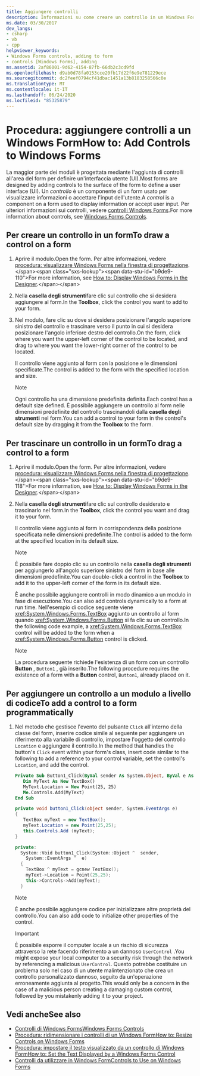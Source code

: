 ```yaml
---
title: Aggiungere controlli
description: Informazioni su come creare un controllo in un Windows Form. Un controllo è un componente di un modulo che è possibile usare per visualizzare informazioni o accettare l'input dell'utente.
ms.date: 03/30/2017
dev_langs:
- csharp
- vb
- cpp
helpviewer_keywords:
- Windows Forms controls, adding to form
- controls [Windows Forms], adding
ms.assetid: 2af86001-9d62-4154-87fb-66db2c3cd9fd
ms.openlocfilehash: d9ab0d78fa0153cce20fb17d22f6e9e781229ece
ms.sourcegitcommit: dc2feef0794cf41dbac1451a13b8183258566c0e
ms.translationtype: MT
ms.contentlocale: it-IT
ms.lasthandoff: 06/24/2020
ms.locfileid: "85325879"
---
```

# <a name="how-to-add-controls-to-windows-forms"></a><span data-ttu-id="b9de9-104">Procedura: aggiungere controlli a un Windows Form</span><span class="sxs-lookup"><span data-stu-id="b9de9-104">How to: Add Controls to Windows Forms</span></span>

<span data-ttu-id="b9de9-105">La maggior parte dei moduli è progettata mediante l'aggiunta di controlli all'area del form per definire un'interfaccia utente (UI).</span><span class="sxs-lookup"><span data-stu-id="b9de9-105">Most forms are designed by adding controls to the surface of the form to define a user interface (UI).</span></span> <span data-ttu-id="b9de9-106">Un *controllo* è un componente di un form usato per visualizzare informazioni o accettare l'input dell'utente.</span><span class="sxs-lookup"><span data-stu-id="b9de9-106">A *control* is a component on a form used to display information or accept user input.</span></span> <span data-ttu-id="b9de9-107">Per ulteriori informazioni sui controlli, vedere [controlli Windows Forms](index.md).</span><span class="sxs-lookup"><span data-stu-id="b9de9-107">For more information about controls, see [Windows Forms Controls](index.md).</span></span>

## <a name="to-draw-a-control-on-a-form"></a><span data-ttu-id="b9de9-108">Per creare un controllo in un form</span><span class="sxs-lookup"><span data-stu-id="b9de9-108">To draw a control on a form</span></span>

1. <span data-ttu-id="b9de9-109">Aprire il modulo.</span><span class="sxs-lookup"><span data-stu-id="b9de9-109">Open the form.</span></span> <span data-ttu-id="b9de9-110">Per altre informazioni, vedere [procedura: visualizzare Windows Forms nella finestra di progettazione](https://docs.microsoft.com/previous-versions/visualstudio/visual-studio-2010/w5yd62ts(v=vs.100)).</span><span class="sxs-lookup"><span data-stu-id="b9de9-110">For more information, see [How to: Display Windows Forms in the Designer](https://docs.microsoft.com/previous-versions/visualstudio/visual-studio-2010/w5yd62ts(v=vs.100)).</span></span>

2. <span data-ttu-id="b9de9-111">Nella **casella degli strumenti**fare clic sul controllo che si desidera aggiungere al form.</span><span class="sxs-lookup"><span data-stu-id="b9de9-111">In the **Toolbox**, click the control you want to add to your form.</span></span>

3. <span data-ttu-id="b9de9-112">Nel modulo, fare clic su dove si desidera posizionare l'angolo superiore sinistro del controllo e trascinare verso il punto in cui si desidera posizionare l'angolo inferiore destro del controllo.</span><span class="sxs-lookup"><span data-stu-id="b9de9-112">On the form, click where you want the upper-left corner of the control to be located, and drag to where you want the lower-right corner of the control to be located.</span></span>

    <span data-ttu-id="b9de9-113">Il controllo viene aggiunto al form con la posizione e le dimensioni specificate.</span><span class="sxs-lookup"><span data-stu-id="b9de9-113">The control is added to the form with the specified location and size.</span></span>

    > [!NOTE]
    > <span data-ttu-id="b9de9-114">Ogni controllo ha una dimensione predefinita definita.</span><span class="sxs-lookup"><span data-stu-id="b9de9-114">Each control has a default size defined.</span></span> <span data-ttu-id="b9de9-115">È possibile aggiungere un controllo al form nelle dimensioni predefinite del controllo trascinandoli dalla **casella degli strumenti** nel form.</span><span class="sxs-lookup"><span data-stu-id="b9de9-115">You can add a control to your form in the control's default size by dragging it from the **Toolbox** to the form.</span></span>

## <a name="to-drag-a-control-to-a-form"></a><span data-ttu-id="b9de9-116">Per trascinare un controllo in un form</span><span class="sxs-lookup"><span data-stu-id="b9de9-116">To drag a control to a form</span></span>

1. <span data-ttu-id="b9de9-117">Aprire il modulo.</span><span class="sxs-lookup"><span data-stu-id="b9de9-117">Open the form.</span></span> <span data-ttu-id="b9de9-118">Per altre informazioni, vedere [procedura: visualizzare Windows Forms nella finestra di progettazione](https://docs.microsoft.com/previous-versions/visualstudio/visual-studio-2010/w5yd62ts(v=vs.100)).</span><span class="sxs-lookup"><span data-stu-id="b9de9-118">For more information, see [How to: Display Windows Forms in the Designer](https://docs.microsoft.com/previous-versions/visualstudio/visual-studio-2010/w5yd62ts(v=vs.100)).</span></span>

2. <span data-ttu-id="b9de9-119">Nella **casella degli strumenti**fare clic sul controllo desiderato e trascinarlo nel form.</span><span class="sxs-lookup"><span data-stu-id="b9de9-119">In the **Toolbox**, click the control you want and drag it to your form.</span></span>

    <span data-ttu-id="b9de9-120">Il controllo viene aggiunto al form in corrispondenza della posizione specificata nelle dimensioni predefinite.</span><span class="sxs-lookup"><span data-stu-id="b9de9-120">The control is added to the form at the specified location in its default size.</span></span>

    > [!NOTE]
    > <span data-ttu-id="b9de9-121">È possibile fare doppio clic su un controllo nella **casella degli strumenti** per aggiungerlo all'angolo superiore sinistro del form in base alle dimensioni predefinite.</span><span class="sxs-lookup"><span data-stu-id="b9de9-121">You can double-click a control in the **Toolbox** to add it to the upper-left corner of the form in its default size.</span></span>

    <span data-ttu-id="b9de9-122">È anche possibile aggiungere controlli in modo dinamico a un modulo in fase di esecuzione.</span><span class="sxs-lookup"><span data-stu-id="b9de9-122">You can also add controls dynamically to a form at run time.</span></span> <span data-ttu-id="b9de9-123">Nell'esempio di codice seguente viene <xref:System.Windows.Forms.TextBox> aggiunto un controllo al form quando <xref:System.Windows.Forms.Button> si fa clic su un controllo.</span><span class="sxs-lookup"><span data-stu-id="b9de9-123">In the following code example, a <xref:System.Windows.Forms.TextBox> control will be added to the form when a <xref:System.Windows.Forms.Button> control is clicked.</span></span>

    > [!NOTE]
    > <span data-ttu-id="b9de9-124">La procedura seguente richiede l'esistenza di un form con un controllo **Button** , `Button1` , già inserito.</span><span class="sxs-lookup"><span data-stu-id="b9de9-124">The following procedure requires the existence of a form with a **Button** control, `Button1`, already placed on it.</span></span>

## <a name="to-add-a-control-to-a-form-programmatically"></a><span data-ttu-id="b9de9-125">Per aggiungere un controllo a un modulo a livello di codice</span><span class="sxs-lookup"><span data-stu-id="b9de9-125">To add a control to a form programmatically</span></span>

1. <span data-ttu-id="b9de9-126">Nel metodo che gestisce l'evento del pulsante `Click` all'interno della classe del form, inserire codice simile al seguente per aggiungere un riferimento alla variabile di controllo, impostare l'oggetto del controllo `Location` e aggiungere il controllo.</span><span class="sxs-lookup"><span data-stu-id="b9de9-126">In the method that handles the button's `Click` event within your form's class, insert code similar to the following to add a reference to your control variable, set the control's `Location`, and add the control.</span></span>

    ```vb
    Private Sub Button1_Click(ByVal sender As System.Object, ByVal e As System.EventArgs) Handles Button1.Click
       Dim MyText As New TextBox()
       MyText.Location = New Point(25, 25)
       Me.Controls.Add(MyText)
    End Sub
    ```

    ```csharp
    private void button1_Click(object sender, System.EventArgs e)
    {
       TextBox myText = new TextBox();
       myText.Location = new Point(25,25);
       this.Controls.Add (myText);
    }
    ```

    ```cpp
    private:
      System::Void button1_Click(System::Object ^  sender,
        System::EventArgs ^  e)
      {
        TextBox ^ myText = gcnew TextBox();
        myText->Location = Point(25,25);
        this->Controls->Add(myText);
      }
    ```

    > [!NOTE]
    > <span data-ttu-id="b9de9-127">È anche possibile aggiungere codice per inizializzare altre proprietà del controllo.</span><span class="sxs-lookup"><span data-stu-id="b9de9-127">You can also add code to initialize other properties of the control.</span></span>

    > [!IMPORTANT]
    > <span data-ttu-id="b9de9-128">È possibile esporre il computer locale a un rischio di sicurezza attraverso la rete facendo riferimento a un dannoso `UserControl` .</span><span class="sxs-lookup"><span data-stu-id="b9de9-128">You might expose your local computer to a security risk through the network by referencing a malicious `UserControl`.</span></span> <span data-ttu-id="b9de9-129">Questo potrebbe costituire un problema solo nel caso di un utente malintenzionato che crea un controllo personalizzato dannoso, seguito da un'operazione erroneamente aggiunta al progetto.</span><span class="sxs-lookup"><span data-stu-id="b9de9-129">This would only be a concern in the case of a malicious person creating a damaging custom control, followed by you mistakenly adding it to your project.</span></span>

## <a name="see-also"></a><span data-ttu-id="b9de9-130">Vedi anche</span><span class="sxs-lookup"><span data-stu-id="b9de9-130">See also</span></span>

- [<span data-ttu-id="b9de9-131">Controlli di Windows Forms</span><span class="sxs-lookup"><span data-stu-id="b9de9-131">Windows Forms Controls</span></span>](index.md)
- [<span data-ttu-id="b9de9-132">Procedura: ridimensionare i controlli di un Windows Form</span><span class="sxs-lookup"><span data-stu-id="b9de9-132">How to: Resize Controls on Windows Forms</span></span>](how-to-resize-controls-on-windows-forms.md)
- [<span data-ttu-id="b9de9-133">Procedura: impostare il testo visualizzato da un controllo di Windows Form</span><span class="sxs-lookup"><span data-stu-id="b9de9-133">How to: Set the Text Displayed by a Windows Forms Control</span></span>](how-to-set-the-text-displayed-by-a-windows-forms-control.md)
- [<span data-ttu-id="b9de9-134">Controlli da utilizzare in Windows Form</span><span class="sxs-lookup"><span data-stu-id="b9de9-134">Controls to Use on Windows Forms</span></span>](controls-to-use-on-windows-forms.md)
